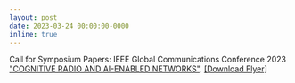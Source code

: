 ```yaml
---
layout: post
date: 2023-03-24 00:00:00-0000
inline: true
---
```

Call for Symposium Papers: IEEE Global Communications Conference 2023 ["COGNITIVE RADIO AND AI-ENABLED NETWORKS"](https://globecom2023.ieee-globecom.org/authors/call-symposium-papers). [[Download Flyer]](https://globecom2023.ieee-globecom.org/sites/globecom2023.ieee-globecom.org/files/CFP%20-%20Cognitive%20Radio%20and%20AI-Enabled%20Networks.pdf)
